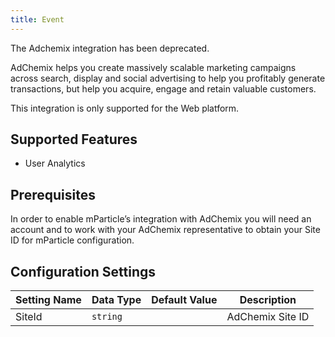```yaml
---
title: Event
---
```


<aside>The Adchemix integration has been deprecated.</aside>

AdChemix helps you create massively scalable marketing campaigns across search, display and social advertising to help you profitably generate transactions, but help you acquire, engage and retain valuable customers.

This integration is only supported for the Web platform.

## Supported Features

* User Analytics

## Prerequisites

In order to enable mParticle’s integration with AdChemix you will need an account and to work with your AdChemix representative to obtain your Site ID for mParticle configuration.

## Configuration Settings

| Setting Name |  Data Type    | Default Value  | Description |
| ---|---|---|---|
| SiteId | `string` | <unset> | AdChemix Site ID |
